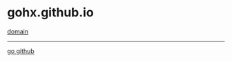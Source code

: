 # gohx.github.io
[domain](https://gohx.github.io/domian/)

---
[go github](https://github.com/gohx/)
